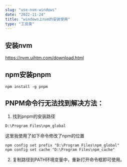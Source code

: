 ```yaml
---
slug: "use-nvm-windows"
date: "2022-11-24"
title: "windows上nvm的安装使用"
type: "工具类"
---
```


## 安装nvm

https://nvm.uihtm.com/download.html

## npm安装pnpm

```
npm install -g pnpm
```

## PNPM命令行无法找到解决方法：

1. 找到pnpm的安装路径

```
D:\Program Files\npm_global
```

这里我使用了如下命令修改了npm的位置
```
npm config set prefix "D:\Program Files\npm_global"
npm config set cache "D:\Program Files\npm_cache"
```

2. 复制路径到PATH环境变量中，重新打开命令框即可使用。